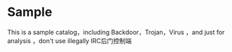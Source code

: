 # Sample
This is a sample catalog，including Backdoor，Trojan，Virus ，and just for analysis ，don't use illegally
IRC后门控制端
